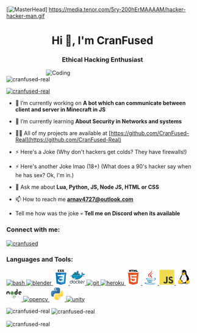 [![MasterHead](https://c.tenor.com/J-w5FUWA17sAAAAd/tenor.gif)]
https://media.tenor.com/5ry-200hErMAAAAM/hacker-hacker-man.gif

<h1 align="center">Hi 👋, I'm CranFused</h1>
<h3 align="center">Ethical Hacking Enthusiast</h3>
<img align="right" alt="Coding" width="400" src="https://media.tenor.com/zzntm2_9B3gAAAAC/hacker.gif"

<p align="left"> <img src="https://komarev.com/ghpvc/?username=cranfused-real&label=Profile%20views&color=0e75b6&style=flat" alt="cranfused-real" /> </p>

<p align="left"> <a href="https://github.com/ryo-ma/github-profile-trophy"><img src="https://github-profile-trophy.vercel.app/?username=cranfused-real" alt="cranfused-real" /></a> </p>

- 🔭 I’m currently working on **A bot which can communicate between client and server in Minecraft in JS**

- 🌱 I’m currently learning **About Security in Networks and systems**

- 👨‍💻 All of my projects are available at [https://github.com/CranFused-Real](https://github.com/CranFused-Real)

- ⚡ Here's a Joke (Why don't hackers get colds? They have firewalls!)
- ⚡ Here's another Joke lmao (18+) (What does a 90's hacker say when he has sex? Ok, I'm in.)

- 💬 Ask me about **Lua, Python, JS, Node JS, HTML or CSS**

- 📫 How to reach me **arnav4727@outlook.com**

- Tell me how was the joke 💀 **Tell me on Discord when its available**

<h3 align="left">Connect with me:</h3>
<p align="left">
<a href="https://stackoverflow.com/users/20895835/cranfused" target="blank"><img align="center" src="https://raw.githubusercontent.com/rahuldkjain/github-profile-readme-generator/master/src/images/icons/Social/stack-overflow.svg" alt="cranfused" height="30" width="40" /></a>
</p>

<h3 align="left">Languages and Tools:</h3>
<p align="left"> <a href="https://www.gnu.org/software/bash/" target="_blank" rel="noreferrer"> <img src="https://www.vectorlogo.zone/logos/gnu_bash/gnu_bash-icon.svg" alt="bash" width="40" height="40"/> </a> <a href="https://www.blender.org/" target="_blank" rel="noreferrer"> <img src="https://download.blender.org/branding/community/blender_community_badge_white.svg" alt="blender" width="40" height="40"/> </a> <a href="https://www.w3schools.com/css/" target="_blank" rel="noreferrer"> <img src="https://raw.githubusercontent.com/devicons/devicon/master/icons/css3/css3-original-wordmark.svg" alt="css3" width="40" height="40"/> </a> <a href="https://www.docker.com/" target="_blank" rel="noreferrer"> <img src="https://raw.githubusercontent.com/devicons/devicon/master/icons/docker/docker-original-wordmark.svg" alt="docker" width="40" height="40"/> </a> <a href="https://git-scm.com/" target="_blank" rel="noreferrer"> <img src="https://www.vectorlogo.zone/logos/git-scm/git-scm-icon.svg" alt="git" width="40" height="40"/> </a> <a href="https://heroku.com" target="_blank" rel="noreferrer"> <img src="https://www.vectorlogo.zone/logos/heroku/heroku-icon.svg" alt="heroku" width="40" height="40"/> </a> <a href="https://www.w3.org/html/" target="_blank" rel="noreferrer"> <img src="https://raw.githubusercontent.com/devicons/devicon/master/icons/html5/html5-original-wordmark.svg" alt="html5" width="40" height="40"/> </a> <a href="https://www.java.com" target="_blank" rel="noreferrer"> <img src="https://raw.githubusercontent.com/devicons/devicon/master/icons/java/java-original.svg" alt="java" width="40" height="40"/> </a> <a href="https://developer.mozilla.org/en-US/docs/Web/JavaScript" target="_blank" rel="noreferrer"> <img src="https://raw.githubusercontent.com/devicons/devicon/master/icons/javascript/javascript-original.svg" alt="javascript" width="40" height="40"/> </a> <a href="https://www.linux.org/" target="_blank" rel="noreferrer"> <img src="https://raw.githubusercontent.com/devicons/devicon/master/icons/linux/linux-original.svg" alt="linux" width="40" height="40"/> </a> <a href="https://nodejs.org" target="_blank" rel="noreferrer"> <img src="https://raw.githubusercontent.com/devicons/devicon/master/icons/nodejs/nodejs-original-wordmark.svg" alt="nodejs" width="40" height="40"/> </a> <a href="https://opencv.org/" target="_blank" rel="noreferrer"> <img src="https://www.vectorlogo.zone/logos/opencv/opencv-icon.svg" alt="opencv" width="40" height="40"/> </a> <a href="https://www.python.org" target="_blank" rel="noreferrer"> <img src="https://raw.githubusercontent.com/devicons/devicon/master/icons/python/python-original.svg" alt="python" width="40" height="40"/> </a> <a href="https://unity.com/" target="_blank" rel="noreferrer"> <img src="https://www.vectorlogo.zone/logos/unity3d/unity3d-icon.svg" alt="unity" width="40" height="40"/> </a> </p>

<p><img align="left" src="https://github-readme-stats.vercel.app/api/top-langs?username=cranfused-real&show_icons=true&locale=en&layout=compact" alt="cranfused-real" /></p>

<p>&nbsp;<img align="center" src="https://github-readme-stats.vercel.app/api?username=cranfused-real&show_icons=true&locale=en" alt="cranfused-real" /></p>

<p><img align="center" src="https://github-readme-streak-stats.herokuapp.com/?user=cranfused-real&" alt="cranfused-real" /></p>
